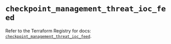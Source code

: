 # `checkpoint_management_threat_ioc_feed`

Refer to the Terraform Registry for docs: [`checkpoint_management_threat_ioc_feed`](https://registry.terraform.io/providers/checkpointsw/checkpoint/2.11.0/docs/resources/management_threat_ioc_feed).
